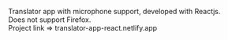 Translator app with microphone support, developed with Reactjs.                                                                                             
Does not support Firefox.                                                                                                                                   
Project link => translator-app-react.netlify.app
